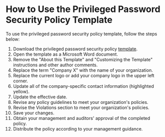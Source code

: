 [title]: # (How to Use the Privileged Password Security Policy Template)
[tags]: # (privileged,password,security policy,template)
[priority]: # (1000)

# How to Use the Privileged Password Security Policy Template

To use the privileged password security policy template, follow the steps below:

1. Download the privileged password security policy [template](https://thycotic.com/solutions/free-it-tools/free-privileged-password-security-policy-template/).
1. Open the template as a Microsoft Word document.
1. Remove the "About this Template" and "Customizing the Template" instructions and other author comments.
1. Replace the term "Company X" with the name of your organization.
1. Replace the current logo or add your company logo in the upper left corner.
1. Update all of the company-specific contact information (highlighted yellow).
1. Update the effective date.
1. Revise any policy guidelines to meet your organization's policies.
1. Revise the Violations section to meet your organization's policies.
1. Save your changes.
1. Obtain your management and auditors' approval of the completed policy.
1. Distribute the policy according to your management guidance.
